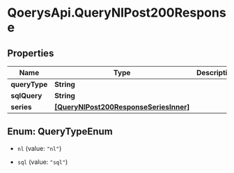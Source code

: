 # QoerysApi.QueryNlPost200Response

## Properties

Name | Type | Description | Notes
------------ | ------------- | ------------- | -------------
**queryType** | **String** |  | 
**sqlQuery** | **String** |  | [optional] 
**series** | [**[QueryNlPost200ResponseSeriesInner]**](QueryNlPost200ResponseSeriesInner.md) |  | 



## Enum: QueryTypeEnum


* `nl` (value: `"nl"`)

* `sql` (value: `"sql"`)




